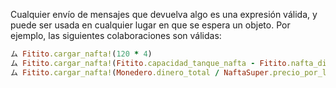 Cualquier envío de mensajes que devuelva algo es una expresión válida, y puede ser usada en cualquier lugar en que se espera un objeto. Por ejemplo, las siguientes colaboraciones son válidas:

```ruby
ム Fitito.cargar_nafta!(120 * 4)
ム Fitito.cargar_nafta!(Fitito.capacidad_tanque_nafta - Fitito.nafta_disponible)
ム Fitito.cargar_nafta!(Monedero.dinero_total / NaftaSuper.precio_por_litro)
```